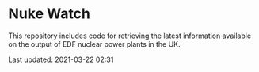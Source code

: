 # Nuke Watch

This repository includes code for retrieving the latest information available on the output of EDF nuclear power plants in the UK.

Last updated: 2021-03-22 02:31